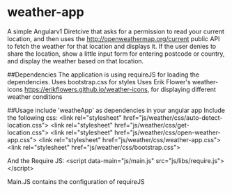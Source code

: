 # weather-app
A simple Angularv1 Diretcive that asks for a permission to read your current location, 
and then uses the http://openweathermap.org/current public API to fetch the weather 
for that location and displays it. 
If the user denies to share the location, show a little input form for entering postcode or country, 
and display the weather based on that location.

##Dependencies
The application is using requireJS for loading the dependencies. 
Uses bootstrap.css for styles
Uses Erik Flower's weather-icons https://erikflowers.github.io/weather-icons, for displaying different weather conditions

##Usage
include 'weatheApp' as dependencies in your angular app
Include the following css: 
&lt;link rel="stylesheet" href="js/weather/css/auto-detect-location.css"&gt;
&lt;link rel="stylesheet" href="js/weather/css/get-location.css"&gt;
&lt;link rel="stylesheet" href="js/weather/css/open-weather-app.css"&gt;
&lt;link rel="stylesheet" href="js/weather/css/weather-app.css"&gt; 
&lt;link rel="stylesheet" href="js/weather/css/bootstrap.css"&gt; 

And the Require JS: 
&lt;script data-main="js/main.js" src="js/libs/require.js"&gt;&lt;/script&gt;

Main.JS contains the configuration of requireJS

 




